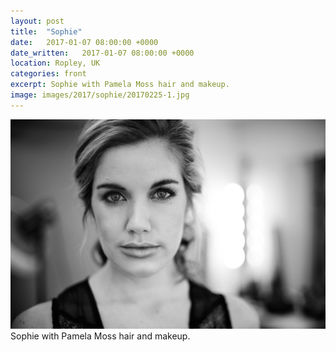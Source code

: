 ```yaml
---
layout: post
title:  "Sophie"
date:   2017-01-07 08:00:00 +0000
date_written:   2017-01-07 08:00:00 +0000
location: Ropley, UK
categories: front
excerpt: Sophie with Pamela Moss hair and makeup.
image: images/2017/sophie/20170225-1.jpg
---
```

<img src='/images/2017/sophie/20170225-1.jpg'/>
Sophie with Pamela Moss hair and makeup.
